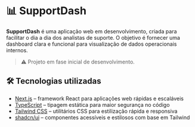 # 📊 SupportDash

**SupportDash** é uma aplicação web em desenvolvimento, criada para facilitar o dia a dia dos analistas de suporte. O objetivo é fornecer uma dashboard clara e funcional para visualização de dados operacionais internos.

> ⚠️ Projeto em fase inicial de desenvolvimento.

## 🛠️ Tecnologias utilizadas

- [Next.js](https://nextjs.org) – framework React para aplicações web rápidas e escaláveis
- [TypeScript](https://www.typescriptlang.org) – tipagem estática para maior segurança no código
- [Tailwind CSS](https://tailwindcss.com) – utilitários CSS para estilização rápida e responsiva
- [shadcn/ui](https://ui.shadcn.com) – componentes acessíveis e estilosos com base em Tailwind

